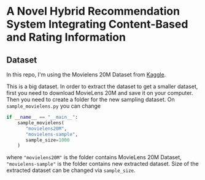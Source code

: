 # A Novel Hybrid Recommendation System Integrating Content-Based and Rating Information

## Dataset
In this repo, I'm using the Movielens 20M Dataset from [Kaggle](https://www.kaggle.com/grouplens/movielens-20m-dataset).

This is a big dataset.
In order to extract the dataset to get a smaller dataset, first you need to download MovieLens 20M and save it on your computer.
Then you need to create a folder for the new sampling dataset.
On `sample_movielens.py` you can change

```python
if __name__ == "__main__":
    sample_movielens(
       "movielens20M",
       "movielens-sample",
       sample_size=1000
    )
```

where `"movielens20M"` is the folder contains MovieLens 20M Dataset, `"movielens-sample"` is the folder contains new extracted dataset.
Size of the extracted dataset can be changed via `sample_size`.
